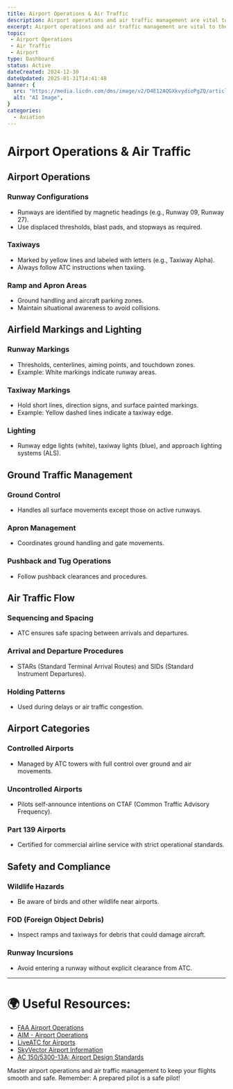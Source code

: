 ```yaml
---
title: Airport Operations & Air Traffic
description: Airport operations and air traffic management are vital to the safe and efficient flow of aircraft on the ground and in the skies. 
excerpt: Airport operations and air traffic management are vital to the safe and efficient flow of aircraft on the ground and in the skies. This guide provides insights into airport operations, airfield markings, and the integration of air traffic management.
topic:
 - Airport Operations
 - Air Traffic
 - Airport
type: Dashboard
status: Active
dateCreated: 2024-12-30
dateUpdated: 2025-01-31T14:41:48
banner: {
  src: "https://media.licdn.com/dms/image/v2/D4E12AQGXkvydioPgZQ/article-cover_image-shrink_600_2000/article-cover_image-shrink_600_2000/0/1702737684652?e=2147483647&v=beta&t=Bp3cwaMjZefsmyTIz230xTsve-DSuWEDEPoLmnjbqXw",
  alt: "AI Image",
}
categories:
  - Aviation
---
```

# Airport Operations & Air Traffic

## Airport Operations
### **Runway Configurations**
- Runways are identified by magnetic headings (e.g., Runway 09, Runway 27).
- Use displaced thresholds, blast pads, and stopways as required.
### **Taxiways**
- Marked by yellow lines and labeled with letters (e.g., Taxiway Alpha).
- Always follow ATC instructions when taxiing.
### **Ramp and Apron Areas**
- Ground handling and aircraft parking zones.
- Maintain situational awareness to avoid collisions.

## Airfield Markings and Lighting
### **Runway Markings**
- Thresholds, centerlines, aiming points, and touchdown zones.
- Example: White markings indicate runway areas.
### **Taxiway Markings**
- Hold short lines, direction signs, and surface painted markings.
- Example: Yellow dashed lines indicate a taxiway edge.
### **Lighting**
- Runway edge lights (white), taxiway lights (blue), and approach lighting systems (ALS).

## Ground Traffic Management
### **Ground Control**
- Handles all surface movements except those on active runways.
### **Apron Management**
- Coordinates ground handling and gate movements.
### **Pushback and Tug Operations**
- Follow pushback clearances and procedures.

## Air Traffic Flow
### **Sequencing and Spacing**
- ATC ensures safe spacing between arrivals and departures.
### **Arrival and Departure Procedures**
- STARs (Standard Terminal Arrival Routes) and SIDs (Standard Instrument Departures).
### **Holding Patterns**
- Used during delays or air traffic congestion.

## Airport Categories
### **Controlled Airports**
- Managed by ATC towers with full control over ground and air movements.
### **Uncontrolled Airports**
- Pilots self-announce intentions on CTAF (Common Traffic Advisory Frequency).
### **Part 139 Airports**
- Certified for commercial airline service with strict operational standards.

## Safety and Compliance
### **Wildlife Hazards**
- Be aware of birds and other wildlife near airports.
### **FOD (Foreign Object Debris)**
- Inspect ramps and taxiways for debris that could damage aircraft.
### **Runway Incursions**
- Avoid entering a runway without explicit clearance from ATC.

---

# 🌍 Useful Resources:
- [FAA Airport Operations](https://www.faa.gov/airports/planning_capacity/ops_services/)
- [AIM - Airport Operations](https://www.faa.gov/air_traffic/publications/atpubs/aim_html/)
- [LiveATC for Airports](https://www.liveatc.net/)
- [SkyVector Airport Information](https://skyvector.com/)
- [AC 150/5300-13A: Airport Design Standards](https://www.faa.gov/airports/resources/advisory_circulars/)


Master airport operations and air traffic management to keep your flights smooth and safe. Remember: A prepared pilot is a safe pilot!